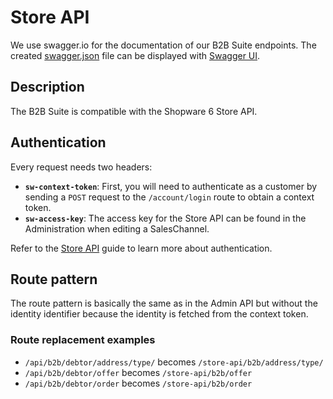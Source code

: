 # Store API

We use swagger.io for the documentation of our B2B Suite endpoints. The created [swagger.json](https://gitlab.com/shopware/shopware/enterprise/b2b/-/blob/minor/swagger.json) file can be displayed with [Swagger UI](https://swagger.io/tools/swagger-ui/).

## Description

The B2B Suite is compatible with the Shopware 6 Store API.

## Authentication

Every request needs two headers:

* **`sw-context-token`**: First, you will need to authenticate as a customer by sending a `POST` request to the `/account/login` route to obtain a context token.
* **`sw-access-key`**: The access key for the Store API can be found in the Administration when editing a SalesChannel.

Refer to the [Store API](https://shopware.stoplight.io/docs/store-api/ZG9jOjEwODA3NjQx-authentication-and-authorisation) guide to learn more about authentication.

## Route pattern

The route pattern is basically the same as in the Admin API but without the identity identifier because the identity is fetched from the context token.

### Route replacement examples

* `/api/b2b/debtor/address/type/` becomes `/store-api/b2b/address/type/`
* `/api/b2b/debtor/offer` becomes `/store-api/b2b/offer`
* `/api/b2b/debtor/order` becomes `/store-api/b2b/order`
